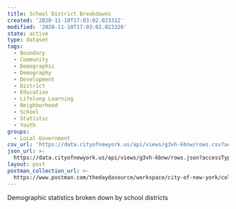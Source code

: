 ```yaml
---
title: School District Breakdowns
created: '2020-11-10T17:03:02.023312'
modified: '2020-11-10T17:03:02.023326'
state: active
type: dataset
tags:
  - Boundary
  - Community
  - Demographic
  - Demography
  - Development
  - District
  - Education
  - Lifelong Learning
  - Neighborhood
  - School
  - Statistic
  - Youth
groups:
  - Local Government
csv_url: 'https://data.cityofnewyork.us/api/views/g3vh-kbnw/rows.csv?accessType=DOWNLOAD'
json_url: >-
  https://data.cityofnewyork.us/api/views/g3vh-kbnw/rows.json?accessType=DOWNLOAD
layout: post
postman_collection_url: >-
  https://www.postman.com/thedaydasource/workspace/city-of-new-york/collection/15909983-77ac2833-604b-4936-a307-d8326e5df53f
---
```

Demographic statistics broken down by school districts
